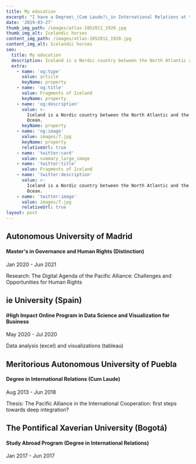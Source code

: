 ```yaml
---
title: My education
excerpt: "I have a Degree\_(Cum Laude)\_in International Relations at the Meritorious Autonomous University of Puebla, and also a Master's (Distinction) in Governance and Human Rights at the Autonomous University of Madrid."
date: '2019-03-27'
thumb_img_path: /images/atlas-1052011_1920.jpg
thumb_img_alt: Icelandic horses
content_img_path: /images/atlas-1052011_1920.jpg
content_img_alt: Icelandic horses
seo:
  title: My education
  description: Iceland is a Nordic country between the North Atlantic and the Arctic Ocean.
  extra:
    - name: 'og:type'
      value: article
      keyName: property
    - name: 'og:title'
      value: Fragments of Iceland
      keyName: property
    - name: 'og:description'
      value: >-
        Iceland is a Nordic country between the North Atlantic and the Arctic
        Ocean.
      keyName: property
    - name: 'og:image'
      value: images/7.jpg
      keyName: property
      relativeUrl: true
    - name: 'twitter:card'
      value: summary_large_image
    - name: 'twitter:title'
      value: Fragments of Iceland
    - name: 'twitter:description'
      value: >-
        Iceland is a Nordic country between the North Atlantic and the Arctic
        Ocean.
    - name: 'twitter:image'
      value: images/7.jpg
      relativeUrl: true
layout: post
---
```

## Autonomous University of Madrid

#### Master's in Governance and Human Rights (Distinction)

Jan 2020 - Jun 2021

Research: The Digital Agenda of the Pacific Alliance: Challenges and Opportunities for Human Rights



## ie University (Spain)

#### iHigh Impact Online Program in Data Science and Visualization for Business

May 2020 - Jul 2020

Data analysis (excel) and visualizations (tableau)

##

## Meritorious Autonomous University of Puebla

#### Degree in International Relations (Cum Laude)

Aug 2013 - Jun 2018

Thesis: The Pacific Alliance in the International Cooperation: first steps towards deep integration?

##

## The Pontifical Xaverian University (Bogotá)

#### Study Abroad Program (Degree in International Relations)

Jan 2017 - Jun 2017
